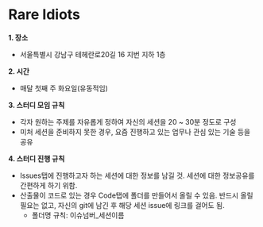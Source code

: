 # Rare Idiots

**1. 장소**
   - 서울특별시 강남구 테헤란로20길 16 지번 지하 1층

**2. 시간** 
   - 매달 첫째 주 화요일(유동적임)

**3. 스터디 모임 규칙**
   - 각자 원하는 주제를 자유롭게 정하여 자신의 세션을 20 ~ 30분 정도로 구성
   - 미처 세션을 준비하지 못한 경우, 요즘 진행하고 있는 업무나 관심 있는 기술 등을 공유

**4. 스터디 진행 규칙**
   - Issues탭에 진행하고자 하는 세션에 대한 정보를 남길 것. 세션에 대한 정보공유를 간편하게 하기 위함.
   - 산출물이 코드로 있는 경우 Code탭에 폴더를 만들어서 올릴 수 있음. 반드시 올릴 필요는 없고, 자신의 git에 남긴 후 해당 세션 issue에 링크를 걸어도 됨.
     * 폴더명 규칙: 이슈넘버_세션이름


   
